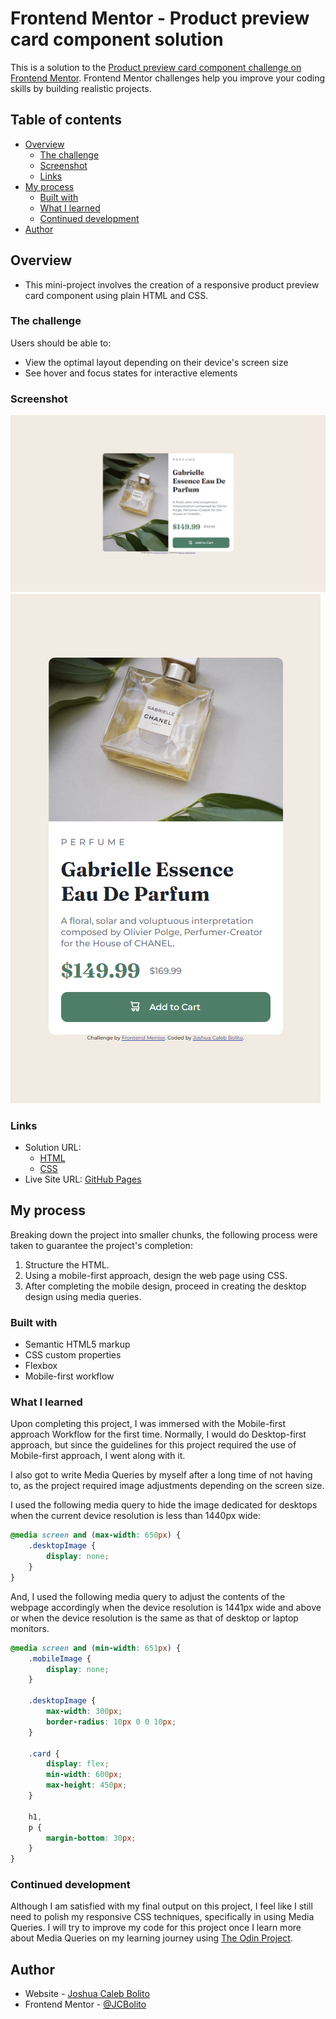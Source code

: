 # Frontend Mentor - Product preview card component solution

This is a solution to the [Product preview card component challenge on Frontend Mentor](https://www.frontendmentor.io/challenges/product-preview-card-component-GO7UmttRfa). Frontend Mentor challenges help you improve your coding skills by building realistic projects. 

## Table of contents

- [Overview](#overview)
  - [The challenge](#the-challenge)
  - [Screenshot](#screenshot)
  - [Links](#links)
- [My process](#my-process)
  - [Built with](#built-with)
  - [What I learned](#what-i-learned)
  - [Continued development](#continued-development)
- [Author](#author)


## Overview
- This mini-project involves the creation of a responsive product preview card component using plain HTML and CSS. 
### The challenge

Users should be able to:

- View the optimal layout depending on their device's screen size
- See hover and focus states for interactive elements

### Screenshot

![Desktop Interface](./screenshots/desktop-interface.png)
![Mobile Interface](./screenshots/mobile-interface.png)


### Links

- Solution URL: 
	- [HTML](https://github.com/JCBolito/product-preview-card-component-main/blob/main/index.html)
	- [CSS](https://github.com/JCBolito/product-preview-card-component-main/blob/main/style.css)
- Live Site URL: [GitHub Pages](https://jcbolito.github.io/product-preview-card-component-main/)

## My process
Breaking down the project into smaller chunks, the following process were taken to guarantee the project's completion:
1. Structure the HTML.
1. Using a mobile-first approach, design the web page using CSS.
1. After completing the mobile design, proceed in creating the desktop design using media queries.

### Built with

- Semantic HTML5 markup
- CSS custom properties
- Flexbox
- Mobile-first workflow


### What I learned

Upon completing this project, I was immersed with the Mobile-first approach Workflow for the first time. Normally, I would do Desktop-first approach, but since the guidelines for this project required the use of Mobile-first approach, I went along with it.  

I also got to write Media Queries by myself after a long time of not having to, as the project required image adjustments depending on the screen size.

I used the following media query to hide the image dedicated for desktops when the current device resolution is less than 1440px wide:

```css
@media screen and (max-width: 650px) {
	.desktopImage {
		display: none;
	}
}
```

And, I used the following media query to adjust the contents of the webpage accordingly when the device resolution is 1441px wide and above or when the device resolution is the same as that of desktop or laptop monitors.

```css
@media screen and (min-width: 651px) {
	.mobileImage {
		display: none;
	}

	.desktopImage {
		max-width: 300px;
		border-radius: 10px 0 0 10px;
	}

	.card {
		display: flex;
		min-width: 600px;
		max-height: 450px;
	}

	h1,
	p {
		margin-bottom: 30px;
	}
}
```

### Continued development

Although I am satisfied with my final output on this project, I feel like I still need to polish my responsive CSS techniques, specifically in using Media Queries. I will try to improve my code for this project once I learn more about Media Queries on my learning journey using [The Odin Project](https://www.theodinproject.com/).


## Author

- Website - [Joshua Caleb Bolito](https://github.com/JCBolito)
- Frontend Mentor - [@JCBolito](https://www.frontendmentor.io/profile/JCBolito)
